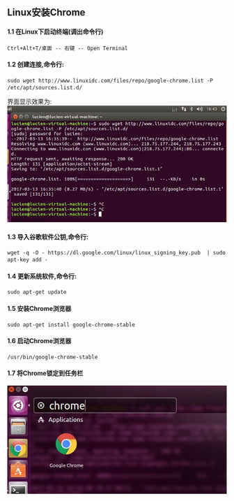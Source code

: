 ## Linux安装Chrome
#### 1.1 在Linux下启动终端(调出命令行)      
    Ctrl+Alt+T/桌面 -- 右键 -- Open Terminal  
#### 1.2 创建连接,命令行:  
    sudo wget http://www.linuxidc.com/files/repo/google-chrome.list -P /etc/apt/sources.list.d/   
界面显示效果为:  
![连接图](image/linux-chrome-01.jpg)  
#### 1.3 导入谷歌软件公钥,命令行:  
	wget -q -O - https://dl.google.com/linux/linux_signing_key.pub  | sudo apt-key add -  
#### 1.4 更新系统软件,命令行:  
	sudo apt-get update  
#### 1.5 安装Chrome浏览器  
	sudo apt-get install google-chrome-stable  
#### 1.6 启动Chrome浏览器  
	/usr/bin/google-chrome-stable  
#### 1.7 将Chrome锁定到任务栏  
![启动器Launcher搜索](image/linux-chrome-02.jpg)


  
  
  



 













